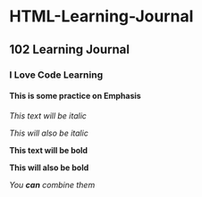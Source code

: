 # HTML-Learning-Journal
## 102 Learning Journal
### I Love Code Learning
#### This is some practice on Emphasis


*This text will be italic*

_This will also be italic_

**This text will be bold**

__This will also be bold__

_You **can** combine them_
